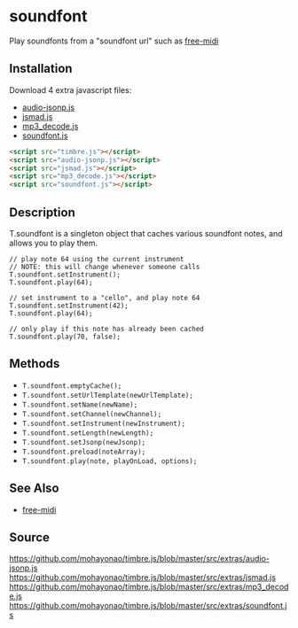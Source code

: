 soundfont
=========
Play soundfonts from a "soundfont url" such as [free-midi](https://code.google.com/p/free-midi/)


## Installation

Download 4 extra javascript files:

- [audio-jsonp.js](/timbre.js/src/extras/audio-jsonp.js)
- [jsmad.js](/timbre.js/src/extras/jsmad.js)
- [mp3_decode.js](/timbre.js/src/extras/mp3_decode.js)
- [soundfont.js](/timbre.js/src/extras/soundfont.js)


```html
<script src="timbre.js"></script>
<script src="audio-jsonp.js"></script>
<script src="jsmad.js"></script>
<script src="mp3_decode.js"></script>
<script src="soundfont.js"></script>
```


## Description ##

T.soundfont is a singleton object that caches various soundfont notes, and
allows you to play them.

```timbre
// play note 64 using the current instrument
// NOTE: this will change whenever someone calls T.soundfont.setInstrument();
T.soundfont.play(64);
```

```timbre
// set instrument to a "cello", and play note 64
T.soundfont.setInstrument(42);
T.soundfont.play(64);
```

```timbre
// only play if this note has already been cached
T.soundfont.play(70, false);
```

## Methods ##

- `T.soundfont.emptyCache();`
- `T.soundfont.setUrlTemplate(newUrlTemplate);`
- `T.soundfont.setName(newName);`
- `T.soundfont.setChannel(newChannel);`
- `T.soundfont.setInstrument(newInstrument);`
- `T.soundfont.setLength(newLength);`
- `T.soundfont.setJsonp(newJsonp);`
- `T.soundfont.preload(noteArray);`
- `T.soundfont.play(note, playOnLoad, options);`


## See Also ##

- [free-midi](https://code.google.com/p/free-midi/)


## Source ##

https://github.com/mohayonao/timbre.js/blob/master/src/extras/audio-jsonp.js
https://github.com/mohayonao/timbre.js/blob/master/src/extras/jsmad.js
https://github.com/mohayonao/timbre.js/blob/master/src/extras/mp3_decode.js
https://github.com/mohayonao/timbre.js/blob/master/src/extras/soundfont.js


<script src="/timbre.js/src/extras/audio-jsonp.js"></script>
<script src="/timbre.js/src/extras/jsmad.js"></script>
<script src="/timbre.js/src/extras/mp3_decode.js"></script>
<script src="/timbre.js/src/extras/soundfont.js"></script>

